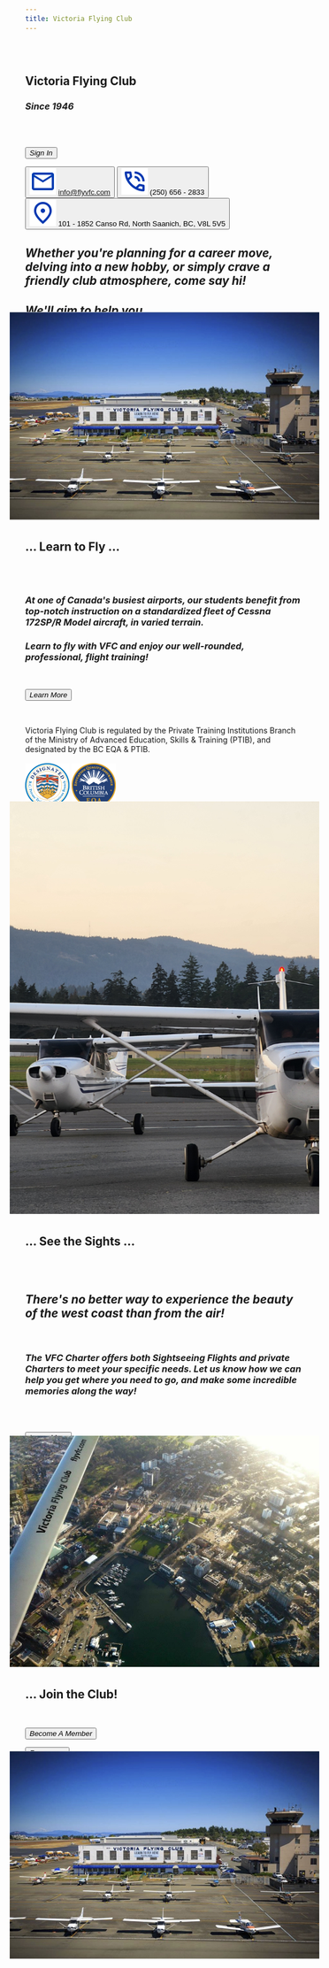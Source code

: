 ```yaml
---
title: Victoria Flying Club
---
```


<section class="mycard home container-fluid grid" id="card1">
  <div style="padding-top:2rem">

  # Victoria Flying Club

  ### _Since 1946_

  <br />
  <br />

  <button onclick="location.href='/members'" type="button" target="_blank">_Sign In_</button>

  <button class="outline" onclick="location.href='mailto:info@flyvfc.com'" type="button"><img src="assets/mail.svg"> info@flyvfc.com</button>
  <button class="outline secondary" onclick="location.href='tel:+12506562833'" type="button"><img src="assets/phone.svg"> (250) 656 - 2833</button>
  <button class="outline contrast" onclick="location.href='https://www.google.com/maps/place/1852+Canso+Rd+%23101,+North+Saanich,+BC+V8L+5V5/@48.645088,-123.4226627,781m/data=!3m1!1e3!4m5!3m4!1s0x548f6862d4675999:0x1a95b70ceba8eea7!8m2!3d48.645088!4d-123.4200931?entry=ttu&g_ep=EgoyMDI1MDIwMi4wIKXMDSoASAFQAw%3D%3D'" type="button"><img src="assets/location.svg"> 101 - 1852 Canso Rd, North Saanich, BC, V8L 5V5</button>


  ## _Whether you're planning for a career move, delving into a new hobby, or simply crave a friendly club atmosphere, come say hi!_
  ## _We'll aim to help you ..._

  </div>
  <div style="overflow:hidden;margin:-2em"> <img id="same" src="images/vfc2.jpg" alt="VFC 1"> </div>
</section>

<section class="mycard home container-fluid grid" id="card2">
  <div style="padding-top:2rem">

  # ... Learn to Fly ...

  <br />

  <br />

  ### _At one of Canada's busiest airports, our students benefit from top-notch instruction on a standardized fleet of Cessna 172SP/R Model aircraft, in varied terrain._
  ### _Learn to fly with VFC and enjoy our well-rounded, professional, flight training!_

  <br />

  <button onclick="location.href='/training'" type="button" target="_blank">_Learn More_</button>

  <br />

  Victoria Flying Club is regulated by the Private Training Institutions Branch of the Ministry of Advanced Education, Skills & Training (PTIB), and designated by the BC EQA & PTIB.
  <br /> <br />
  <a href=" https://www.privatetraininginstitutions.gov.bc.ca/" target="_blank"><img id="ptib" alt="PTIB"
      src="assets/ptib.png" style="height:5rem"></a>
  <a href="https://www2.gov.bc.ca/gov/content/education-training/post-secondary-education/institution-resources-administration/education-quality-assurance"
    target="_blank"><img id="ptib" alt="PTIB" src="assets/bcedu.png" style="height:5rem"></a>
  </div>
  <div style="overflow:hidden;margin:-2em"> <img id="same" src="images/xtztlf.jpg" alt="VFC 2"> </div>
</section>

<section class="mycard home container-fluid grid" id="card3">
  <div style="padding-top:2rem">

  # ... See the Sights ...

  <br />

  <br />

  ## _There's no better way to experience the beauty of the west coast than from the air!_

  <br />

  ### _The VFC Charter offers both Sightseeing Flights and private Charters to meet your specific needs.  Let us know how we can help you get where you need to go, and make some incredible memories along the way!_

  <br />

  <br />

  <button onclick="location.href='/charters'" type="button" target="_blank">_Learn More_</button>

  </div>
  <div style="overflow:hidden;margin:-2em"> <img id="same" src="images/scenic.jpg" alt="VFC 3"> </div>
</section>

<section class="mycard home container-fluid grid" id="card4">
  <div style="padding-top:2rem">

  # ... Join the Club!

  <br/>

  <button onclick="location.href='/members'" type="button" target="_blank">_Become A Member_</button>

  <button onclick="location.href='/resources'" type="button" target="_blank">_Resources_</button>

  </div>
  <div style="overflow:hidden;margin:-2em"> <img id="same" src="images/vfc2.jpg" alt="VFC 4"> </div>
</section>
